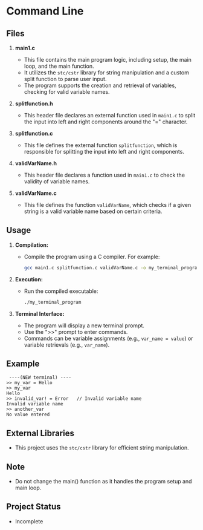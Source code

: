 # Command Line

## Files
1. **main1.c**
   - This file contains the main program logic, including setup, the main loop, and the main function.
   - It utilizes the `stc/cstr` library for string manipulation and a custom split function to parse user input.
   - The program supports the creation and retrieval of variables, checking for valid variable names.

2. **splitfunction.h**
   - This header file declares an external function used in `main1.c` to split the input into left and right components around the "=" character.

3. **splitfunction.c**
   - This file defines the external function `splitfunction`, which is responsible for splitting the input into left and right components.

4. **validVarName.h**
   - This header file declares a function used in `main1.c` to check the validity of variable names.

5. **validVarName.c**
   - This file defines the function `validVarName`, which checks if a given string is a valid variable name based on certain criteria.

## Usage
1. **Compilation:**
   - Compile the program using a C compiler. For example:
     ```bash
     gcc main1.c splitfunction.c validVarName.c -o my_terminal_program
     ```

2. **Execution:**
   - Run the compiled executable:
     ```bash
     ./my_terminal_program
     ```

3. **Terminal Interface:**
   - The program will display a new terminal prompt.
   - Use the ">>" prompt to enter commands.
   - Commands can be variable assignments (e.g., `var_name = value`) or variable retrievals (e.g., `var_name`).

## Example
```plaintext
 ----(NEW terminal) ----
>> my_var = Hello
>> my_var
Hello
>> invalid_var! = Error   // Invalid variable name
Invalid variable name
>> another_var
No value entered
```

## External Libraries
   - This project uses the `stc/cstr` library for efficient string manipulation.

## Note
   - Do not change the main() function as it handles the program setup and main loop.


## Project Status
   - Incomplete